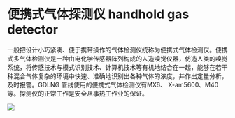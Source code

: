 # 便携式气体探测仪 handhold gas detector
一般把设计小巧紧凑、便于携带操作的气体检测仪统称为便携式气体检测仪。便携式多气体检测仪是一种由电化学传感器阵列构成的人造嗅觉仪器，仿造人类的嗅觉系统，将传感技术与模式识别技术、计算机技术等有机地结合在一起，能够在若干种混合气体复杂的环境中快速、准确地识别出各种气体的浓度，并作出定量分析，及时报警。GDLNG 管线使用的便携式气体检测仪有MX6、 X-am5600、M40等。探测仪的正常工作是安全从事热工作业的保证。


![](..\..\..\photos\便携式气体探测仪.jpg)
